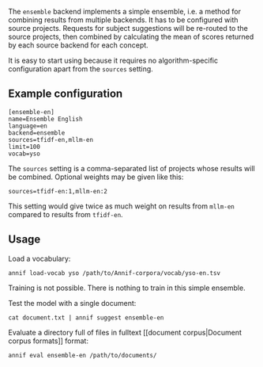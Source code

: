 The `ensemble` backend implements a simple ensemble, i.e. a method for combining results from multiple backends. It has to be configured with source projects. Requests for subject suggestions will be re-routed to the source projects, then combined by calculating the mean of scores returned by each source backend for each concept.

It is easy to start using because it requires no algorithm-specific configuration apart from the `sources` setting.

## Example configuration

```
[ensemble-en]
name=Ensemble English
language=en
backend=ensemble
sources=tfidf-en,mllm-en
limit=100
vocab=yso
```

The `sources` setting is a comma-separated list of projects whose results will be combined. Optional weights may be given like this:

    sources=tfidf-en:1,mllm-en:2

This setting would give twice as much weight on results from `mllm-en` compared to results from `tfidf-en`.

## Usage

Load a vocabulary:

    annif load-vocab yso /path/to/Annif-corpora/vocab/yso-en.tsv

Training is not possible. There is nothing to train in this simple ensemble.

Test the model with a single document:

    cat document.txt | annif suggest ensemble-en

Evaluate a directory full of files in fulltext [[document corpus|Document corpus formats]] format:

    annif eval ensemble-en /path/to/documents/